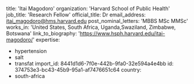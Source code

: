title: 'Itai Magodoro'
organization: 'Harvard School of Public Health'
job_title: 'Research Fellow'
official_title: Dr
email_address: itai_magodoro@hms.harvard.edu
post_nominal_letters: 'MBBS MSc MMSc'
works_in: 'United States, South Africa, Uganda,Swaziland, Zimbabwe, Botswana'
link_to_biography: 'https://www.hsph.harvard.edu/itai-magodoro/'
expertise:
  - hypertension
  - salt
  - transfat
import_id: 8441d1d6-7f0e-442b-9fa0-32e594a4e4bb
id: 374753e3-bc43-45b9-95a1-af7476651c64
country:
  - south-africa

